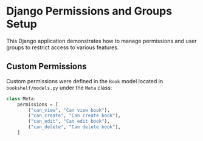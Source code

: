 # Django Permissions and Groups Setup

This Django application demonstrates how to manage permissions and user groups to restrict access to various features.

## Custom Permissions

Custom permissions were defined in the `Book` model located in `bookshelf/models.py` under the `Meta` class:

```python
class Meta:
    permissions = [
        ("can_view", "Can view book"),
        ("can_create", "Can create book"),
        ("can_edit", "Can edit book"),
        ("can_delete", "Can delete book"),
    ]
